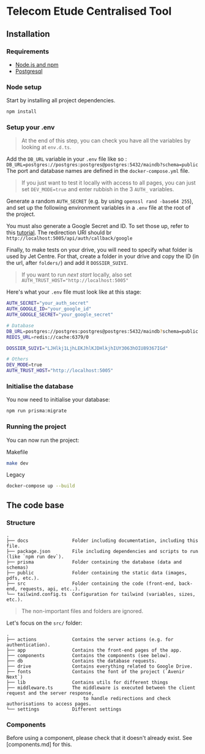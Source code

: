 # Telecom Etude Centralised Tool

## Installation

### Requirements

-   [Node.js and npm](https://nodejs.org/en/download)
-   [Postgresql](https://www.postgresql.org/download/)

### Node setup

Start by installing all project dependencies.

```bash
npm install
```

### Setup your .env

> At the end of this step, you can check you have all the variables by looking at `env.d.ts`.

Add the `DB_URL` variable in your `.env` file like so : `DB_URL=postgres://postgres:postgres@postgres:5432/maindb?schema=public`
The port and database names are defined in the `docker-compose.yml` file.

> If you just want to test it locally with access to all pages, you can just set `DEV_MODE=true` and enter rubbish in the 3 `AUTH_` variables.

Generate a random `AUTH_SECRET` (e.g. by using `openssl rand -base64 255`), and set up the following environment variables in a `.env` file at the root of the project.

You must also generate a Google Secret and ID. To set those up, refer to this [tutorial](https://www.youtube.com/watch?v=Rs8018RO5YQ&t=252).
The redirection URI should br `http://localhost:5005/api/auth/callback/google`

Finally, to make tests on your drive, you will need to specify what folder is used by Jet Centre. For that, create a folder in your drive and copy the ID (in the url, after `folders/`) and add it `DOSSIER_SUIVI`.

> If you want to run _next start_ locally, also set `AUTH_TRUST_HOST="http://localhost:5005"`

Here's what your `.env` file must look like at this stage:

```bash
AUTH_SECRET="your_auth_secret"
AUTH_GOOGLE_ID="your_google_id"
AUTH_GOOGLE_SECRET="your_google_secret"

# Database
DB_URL=postgres://postgres:postgres@postgres:5432/maindb?schema=public
REDIS_URL=redis://cache:6379/0

DOSSIER_SUIVI="LJHlkj1LjhLEKJhlKJDHlkjhIUY3063hOIU89367IGd"

# Others
DEV_MODE=true
AUTH_TRUST_HOST="http://localhost:5005"
```

### Initialise the database

You now need to initialise your database:

```bash
npm run prisma:migrate
```

### Running the project

You can now run the project:

Makefile

```bash
make dev
```

Legacy

```bash
docker-compose up --build
```

## The code base

### Structure

```
.
├── docs                Folder including documentation, including this file.
├── package.json        File including dependencies and scripts to run (like `npm run dev`).
├── prisma              Folder containing the database (data and schemas)
├── public              Folder containing the static data (images, pdfs, etc.).
├── src                 Folder containing the code (front-end, back-end, requests, api, etc..).
└── tailwind.config.ts  Configuration for tailwind (variables, sizes, etc.).
```

> The non-important files and folders are ignored.

Let's focus on the `src/` folder:

```
.
├── actions             Contains the server actions (e.g. for authentication).
├── app                 Contains the front-end pages of the app.
├── components          Contains the components (see below).
├── db                  Contains the database requests.
├── drive               Contains everything related to Google Drive.
├── fonts               Contains the font of the project (`Avenir Next`)
├── lib                 Contains utils for different things
├── middleware.ts       The middleware is executed between the client request and the server response,
                            to handle redirections and check authorisations to access pages.
└── settings            Different settings
```

### Components

Before using a component, please check that it doesn't already exist. See [components.md] for this.
